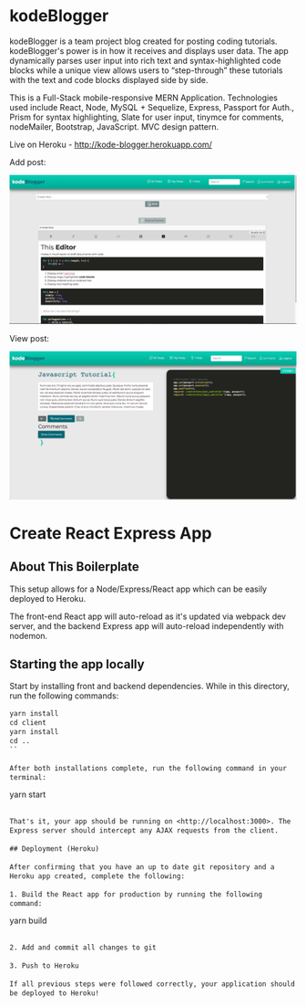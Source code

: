 # kodeBlogger

kodeBlogger is a team project blog created for posting coding tutorials. kodeBlogger's power is in how it receives and displays user data. The app dynamically parses user input into rich text and syntax-highlighted code blocks while a unique view allows users to “step-through” these tutorials with the text and code blocks displayed side by side.

This is a Full-Stack mobile-responsive MERN Application.  Technologies used include React, Node, MySQL + Sequelize, Express, Passport for Auth., Prism for syntax highlighting, Slate for user input, tinymce for comments, nodeMailer,  Bootstrap, JavaScript. MVC design pattern. 

Live on Heroku - http://kode-blogger.herokuapp.com/

Add post:

![Image of add post](https://github.com/surmackc/kode-blogger/blob/master/kode-blogger-add-post.png)

View post:

![Image of view post](https://github.com/surmackc/kode-blogger/blob/master/kode-blogger-view-post.png)



# Create React Express App

## About This Boilerplate

This setup allows for a Node/Express/React app which can be easily deployed to Heroku.

The front-end React app will auto-reload as it's updated via webpack dev server, and the backend Express app will auto-reload independently with nodemon.

## Starting the app locally

Start by installing front and backend dependencies. While in this directory, run the following commands:

```
yarn install
cd client
yarn install
cd ..
``

After both installations complete, run the following command in your terminal:

```
yarn start
```

That's it, your app should be running on <http://localhost:3000>. The Express server should intercept any AJAX requests from the client.

## Deployment (Heroku)

After confirming that you have an up to date git repository and a Heroku app created, complete the following:

1. Build the React app for production by running the following command:

```
yarn build
```

2. Add and commit all changes to git

3. Push to Heroku

If all previous steps were followed correctly, your application should be deployed to Heroku!

